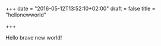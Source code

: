 +++
date = "2016-05-12T13:52:10+02:00"
draft = false
title = "hellonewworld"

+++

Hello brave new world!
